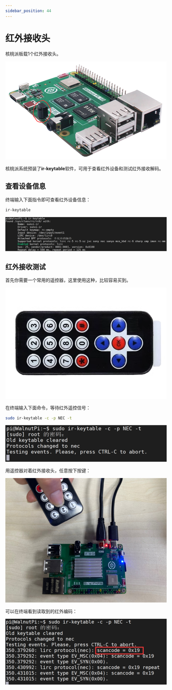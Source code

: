 ```yaml
---
sidebar_position: 44
---
```


# 红外接收头

核桃派板载1个红外接收头。

![ir1](./img/ir/ir1.png)

核桃派系统预装了**ir-keytable**软件，可用于查看红外设备和测试红外接收解码。

## 查看设备信息

终端输入下面指令即可查看红外设备信息：

```bash
ir-keytable
```
![ir2](./img/ir/ir2.png)

## 红外接收测试

首先你需要一个常用的遥控器，这里使用这种，比较容易买到。

![ir3](./img/ir/ir3.png)


在终端输入下面命令，等待红外遥控信号：

```bash
sudo ir-keytable -c -p NEC -t
```

![ir4](./img/ir/ir4.png)

用遥控器对着红外接收头，任意按下按键：

![ir5](./img/ir/ir5.png)

可以在终端看到读取到的红外编码：

![ir6](./img/ir/ir6.png)